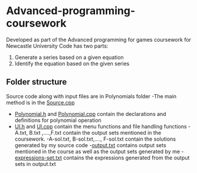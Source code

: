 
# Advanced-programming-coursework

Developed as part of the Advanced programming for games coursework for Newcastle University
Code has two parts: 
1.	Generate a series based on a given equation
2.	Identify the equation based on the given series

## Folder structure

Source code along with input files are in Polynomials folder
-The main method is in the [Source.cpp](Polynomials/Source.cpp)
- [Polynomial.h](Polynomials/Polynomial.h) and [Polynomial.cpp](Polynomials/Polynomial.cpp) contain the declarations and definitions for polynomial operation
- [UI.h](Polynomials/UI.h) and [UI.cpp](Polynomials/UI.cpp) contain the menu functions and file handling functions
-A.txt, B.txt ,....,F.txt contain the output sets mentioned in the coursework.
-A-sol.txt, B-sol.txt,...., F-sol.txt contain the solutions generated by my source code
-[output.txt](Polynomials/output.txt) contains output sets mentioned in the course as well as the output sets generated by me
-[expressions-set.txt](Polynomials/expressions-set.txt) contains the expressions generated from the output sets in output.txt
